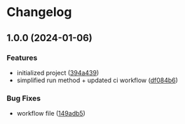 # Changelog

## 1.0.0 (2024-01-06)


### Features

* initialized project ([394a439](https://github.com/tada5hi/monorepo-publish-action/commit/394a439628676dd2ba7559efab2801284c18367e))
* simplified run method + updated ci workflow ([df084b6](https://github.com/tada5hi/monorepo-publish-action/commit/df084b6337c2942b7933eb7a03d5c464f4b984fa))


### Bug Fixes

* workflow file ([149adb5](https://github.com/tada5hi/monorepo-publish-action/commit/149adb5b243bc0242276256c2995fcdadb37a9c2))
